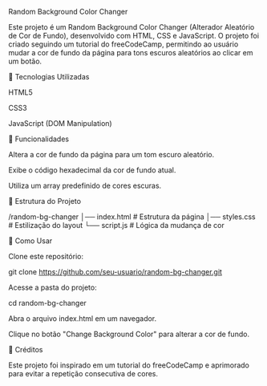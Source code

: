 Random Background Color Changer

Este projeto é um Random Background Color Changer (Alterador Aleatório de Cor de Fundo), desenvolvido com HTML, CSS e JavaScript. O projeto foi criado seguindo um tutorial do freeCodeCamp, permitindo ao usuário mudar a cor de fundo da página para tons escuros aleatórios ao clicar em um botão.

🚀 Tecnologias Utilizadas

HTML5

CSS3

JavaScript (DOM Manipulation)

🎨 Funcionalidades

Altera a cor de fundo da página para um tom escuro aleatório.

Exibe o código hexadecimal da cor de fundo atual.

Utiliza um array predefinido de cores escuras.

📂 Estrutura do Projeto

/random-bg-changer
│── index.html    # Estrutura da página
│── styles.css    # Estilização do layout
└── script.js     # Lógica da mudança de cor

📜 Como Usar

Clone este repositório:

git clone https://github.com/seu-usuario/random-bg-changer.git

Acesse a pasta do projeto:

cd random-bg-changer

Abra o arquivo index.html em um navegador.

Clique no botão "Change Background Color" para alterar a cor de fundo.

📖 Créditos

Este projeto foi inspirado em um tutorial do freeCodeCamp e aprimorado para evitar a repetição consecutiva de cores.
